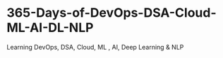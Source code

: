 # 365-Days-of-DevOps-DSA-Cloud-ML-AI-DL-NLP
Learning DevOps,  DSA, Cloud, ML , AI, Deep Learning &amp; NLP
